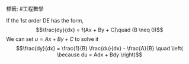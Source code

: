 標籤: #工程數學  

If the 1st order DE has the form,
$$\frac{dy}{dx} = f(Ax + By + C)\quad (B \neq 0)$$
We can set $u = Ax + By + C$ to solve it
$$\frac{dy}{dx} = \frac{1}{B} \frac{du}{dx} - \frac{A}{B} \quad \left( \because du = Adx + Bdy \right)$$